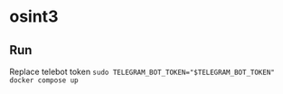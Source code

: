 # osint3
## Run
Replace telebot token 
`sudo TELEGRAM_BOT_TOKEN="$TELEGRAM_BOT_TOKEN" docker compose up`
